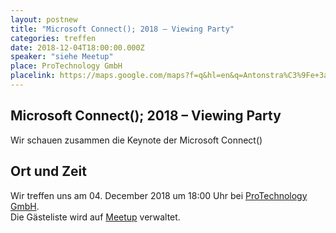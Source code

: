```yaml
---
layout: postnew
title: "Microsoft Connect(); 2018 – Viewing Party"
categories: treffen
date: 2018-12-04T18:00:00.000Z
speaker: "siehe Meetup"
place: ProTechnology GmbH
placelink: https://maps.google.com/maps?f=q&hl=en&q=Antonstra%C3%9Fe+3a%2C+Dresden%2C+de
---
```


## Microsoft Connect(); 2018 – Viewing Party
<p>Wir schauen zusammen die Keynote der Microsoft Connect()</p> 

## Ort und Zeit
Wir treffen uns am 04. December 2018 um 18:00 Uhr bei [ProTechnology GmbH](https://maps.google.com/maps?f=q&hl=en&q=Antonstra%C3%9Fe+3a%2C+Dresden%2C+de).  
Die Gästeliste wird auf [Meetup](https://www.meetup.com/NET-User-Group-Dresden/events/256621759/) verwaltet.

